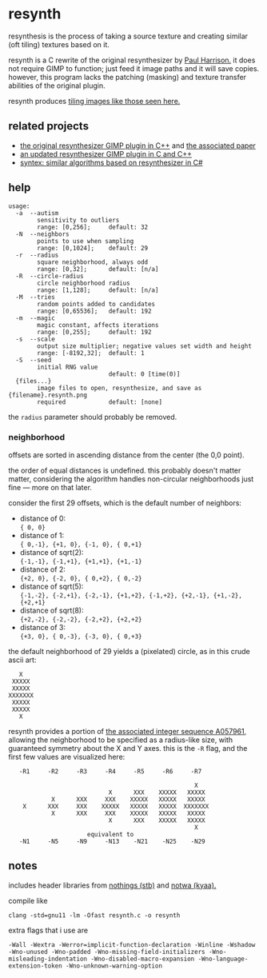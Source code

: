 # resynth

resynthesis is the process of taking a source texture and
creating similar (oft tiling) textures based on it.

resynth is a C rewrite of the original resynthesizer by [Paul Harrison.][pfh]
it does not require GIMP to function; just feed it image paths and it will save copies.
however, this program lacks the patching (masking) and texture transfer abilities of the original plugin.

resynth produces [tiling images like those seen here.][examples]

[pfh]: http://logarithmic.net/pfh/
[examples]: http://logarithmic.net/pfh/resynthesizer/more

## related projects

* [the original resynthesizer GIMP plugin in C++][orig] and [the associated paper][paper]
* [an updated resynthesizer GIMP plugin in C and C++][gimp]
* [syntex: similar algorithms based on resynthesizer in C#][syntex]

[orig]: http://logarithmic.net/pfh/resynthesizer
[paper]: http://www.logarithmic.net/pfh-files/thesis/dissertation.pdf
[gimp]: https://github.com/bootchk/resynthesizer/
[syntex]: https://github.com/mxgmn/SynTex/

## help

```
usage:
  -a  --autism
        sensitivity to outliers
        range: [0,256];     default: 32
  -N  --neighbors
        points to use when sampling
        range: [0,1024];    default: 29
  -r  --radius
        square neighborhood, always odd
        range: [0,32];      default: [n/a]
  -R  --circle-radius
        circle neighborhood radius
        range: [1,128];     default: [n/a]
  -M  --tries
        random points added to candidates
        range: [0,65536];   default: 192
  -m  --magic
        magic constant, affects iterations
        range: [0,255];     default: 192
  -s  --scale
        output size multiplier; negative values set width and height
        range: [-8192,32];  default: 1
  -S  --seed
        initial RNG value
                            default: 0 [time(0)]
  {files...}
        image files to open, resynthesize, and save as {filename}.resynth.png
        required            default: [none]
```

the `radius` parameter should probably be removed.

### neighborhood

offsets are sorted in ascending distance from the center (the 0,0 point).

the order of equal distances is undefined.
this probably doesn't matter matter,
considering the algorithm handles non-circular
neighborhoods just fine — more on that later.

consider the first 29 offsets,
which is the default number of neighbors:

* distance of 0:  
    `{ 0, 0}`
* distance of 1:  
    `{ 0,-1}, {+1, 0}, {-1, 0}, { 0,+1}`
* distance of sqrt(2):  
    `{-1,-1}, {-1,+1}, {+1,+1}, {+1,-1}`
* distance of 2:  
    `{+2, 0}, {-2, 0}, { 0,+2}, { 0,-2}`
* distance of sqrt(5):  
    `{-1,-2}, {-2,+1}, {-2,-1}, {+1,+2}, {-1,+2}, {+2,-1}, {+1,-2}, {+2,+1}`
* distance of sqrt(8):  
    `{+2,-2}, {-2,-2}, {-2,+2}, {+2,+2}`
* distance of 3:  
    `{+3, 0}, { 0,-3}, {-3, 0}, { 0,+3}`

the default neighborhood of 29 yields a (pixelated) circle,
as in this crude ascii art:
```
   X
 XXXXX
 XXXXX
XXXXXXX
 XXXXX
 XXXXX
   X
```

resynth provides a portion of [the associated integer sequence A057961,][A057961]
allowing the neighborhood to be specified as a radius-like size,
with guaranteed symmetry about the X and Y axes.
this is the `-R` flag, and the first few values are visualized here:
```
   -R1     -R2     -R3     -R4     -R5     -R6     -R7

                                                    X
                            X      XXX    XXXXX   XXXXX
            X      XXX     XXX    XXXXX   XXXXX   XXXXX
    X      XXX     XXX    XXXXX   XXXXX   XXXXX  XXXXXXX
            X      XXX     XXX    XXXXX   XXXXX   XXXXX
                            X      XXX    XXXXX   XXXXX
                                                    X
                      equivalent to
   -N1     -N5     -N9     -N13    -N21    -N25    -N29
```
[A057961]: http://oeis.org/A057961

## notes

includes header libraries from [nothings (stb)][stb] and [notwa (kyaa).][kyaa]

[stb]: https://github.com/nothings/stb
[kyaa]: https://gist.github.com/notwa/5d287d807ffe11bbb553462c9940445c#file-kyaa-md

compile like
```
clang -std=gnu11 -lm -Ofast resynth.c -o resynth
```

extra flags that i use are
```
-Wall -Wextra -Werror=implicit-function-declaration -Winline -Wshadow
-Wno-unused -Wno-padded -Wno-missing-field-initializers -Wno-misleading-indentation -Wno-disabled-macro-expansion -Wno-language-extension-token -Wno-unknown-warning-option
```
